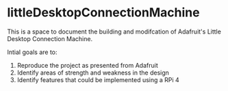# littleDesktopConnectionMachine

This is a space to document the building and modifcation of Adafruit's Little Desktop Connection Machine.

Intial goals are to:
1. Reproduce the project as presented from Adafruit
2. Identify areas of strength and weakness in the design
3. Identify features that could be implemented using a RPi 4

